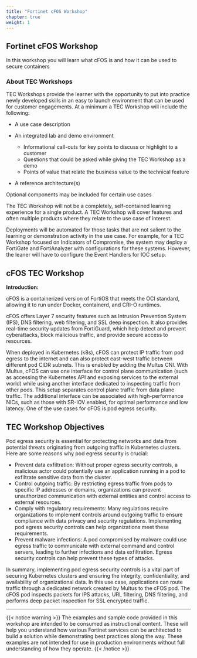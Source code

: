 ```yaml
---
title: "Fortinet cFOS Workshop"
chapter: true
weight: 1
---
```


## Fortinet cFOS Workshop

In this workshop you will learn what cFOS is and how it can be used to secure containers

### About TEC Workshops

TEC Workshops provide the learner with the opportunity to put into practice newly developed skills in an easy to launch environment that can be used for customer engagements. At a minimum a TEC Workshop will include the following:

* A use case description
* An integrated lab and demo environment

  * Informational call-outs for key points to discuss or highlight to a customer
  * Questions that could be asked while giving the TEC Workshop as a demo
  * Points of value that relate the business value to the technical feature
* A reference architecture(s)

Optional components may be included for certain use cases

The TEC Workshop will not be a completely, self-contained learning experience for a single product. A TEC Workshop will cover features and often multiple products where they relate to the use case of interest.  

Deployments will be automated for those tasks that are not salient to the learning or demonstration activity in the use case. For example, for a TEC Workshop focused on Indicators of Compromise, the system may deploy a FortiGate and FortiAnalyzer with configurations for these systems. However, the leaner will have to configure the Event Handlers for IOC setup.  

## cFOS TEC Workshop

**Introduction:**

cFOS is a containerized version of FortiOS that meets the OCI standard, allowing it to run under Docker, containerd, and CRI-O runtimes.

cFOS offers Layer 7 security features such as Intrusion Prevention System (IPS), DNS filtering, web filtering, and SSL deep inspection. It also provides real-time security updates from FortiGuard, which help detect and prevent cyberattacks, block malicious traffic, and provide secure access to resources.

When deployed in Kubernetes (k8s), cFOS can protect IP traffic from pod egress to the internet and can also protect east-west traffic between different pod CIDR subnets. This is enabled by adding the Multus CNI. With Multus, cFOS can use one interface for control plane communication (such as accessing the Kubernetes API and exposing services to the external world) while using another interface dedicated to inspecting traffic from other pods. This setup separates control plane traffic from data plane traffic. The additional interface can be associated with high-performance NICs, such as those with SR-IOV enabled, for optimal performance and low latency. One of the use cases for cFOS is pod egress security. 

## TEC Workshop Objectives

Pod egress security is essential for protecting networks and data from potential threats originating from outgoing traffic in Kubernetes clusters. Here are some reasons why pod egress security is crucial:

* Prevent data exfiltration: Without proper egress security controls, a malicious actor could potentially use an application running in a pod to exfiltrate sensitive data from the cluster.
* Control outgoing traffic: By restricting egress traffic from pods to specific IP addresses or domains, organizations can prevent unauthorized communication with external entities and control access to external resources.
* Comply with regulatory requirements: Many regulations require organizations to implement controls around outgoing traffic to ensure compliance with data privacy and security regulations. Implementing pod egress security controls can help organizations meet these requirements.
* Prevent malware infections: A pod compromised by malware could use egress traffic to communicate with external command and control servers, leading to further infections and data exfiltration. Egress security controls can help prevent these types of attacks. 

In summary, implementing pod egress security controls is a vital part of securing Kubernetes clusters and ensuring the integrity, confidentiality, and availability of organizational data. In this use case, applications can route traffic through a dedicated network created by Multus to the cFOS pod. The cFOS pod inspects packets for IPS attacks, URL filtering, DNS filtering, and performs deep packet inspection for SSL encrypted traffic.

***

{{< notice warning >}}
The examples and sample code provided in this workshop are intended to be consumed as instructional content. These will help you understand how various Fortinet services can be architected to build a solution while demonstrating best practices along the way. These examples are not intended for use in production environments without full understanding of how they operate.
{{< /notice >}}